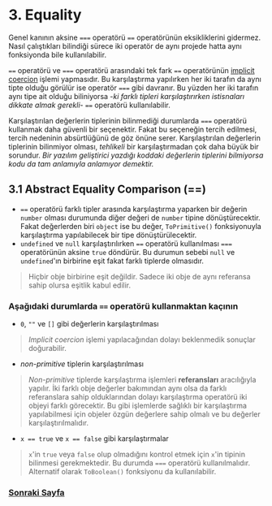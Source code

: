 # 3. Equality

Genel kanının aksine `===` operatörü `==` operatörünün eksikliklerini gidermez. Nasıl çalıştıkları bilindiği sürece iki operatör de aynı projede hatta aynı fonksiyonda bile kullanılabilir.

`==` operatörü ve `===` operatörü arasındaki tek fark `==` operatörünün [implicit coercion](/2_COERCION.md/#21-implicit-ve-explicit-coercion) işlemi yapmasıdır. Bu karşılaştırma yapılırken her iki tarafın da aynı tipte olduğu görülür ise operatör `===` gibi davranır. Bu yüzden her iki tarafın aynı tipe ait olduğu biliniyorsa -*ki farklı tipleri karşılaştırırken istisnaları dikkate almak gerekli*- `==` operatörü kullanılabilir.

Karşılaştırılan değerlerin tiplerinin bilinmediği durumlarda `===` operatörü kullanmak daha güvenli bir seçenektir. Fakat bu seçeneğin tercih edilmesi, tercih nedeninin absürtlüğünü de göz önüne serer. Karşılaştırılan değerlerin tiplerinin bilinmiyor olması, *tehlikeli* bir karşılaştırmadan çok daha büyük bir sorundur. *Bir yazılım geliştirici yazdığı koddaki değerlerin tiplerini bilmiyorsa kodu da tam anlamıyla anlamıyor demektir.*

## 3.1 Abstract Equality Comparison (==)

- `==` operatörü farklı tipler arasında karşılaştırma yaparken bir değerin `number` olması durumunda diğer değeri de `number` tipine dönüştürecektir. Fakat değerlerden biri `object` ise bu değer, `ToPrimitive()` fonksiyonuyla karşılaştırma yapılabilecek bir tipe dönüştürülecektir.
- `undefined` ve `null` karşılaştırılırken `==` operatörü kullanılması `===` operatörünün aksine `true` döndürür. Bu durumun sebebi `null` ve `undefined`'ın birbirine eşit fakat farklı tiplerde olmasıdır.

> Hiçbir obje birbirine eşit değildir. Sadece iki obje de aynı referansa sahip olursa eşitlik kabul edilir.

### Aşağıdaki durumlarda `==` operatörü kullanmaktan kaçının

- `0`, `""` ve `[]` gibi değerlerin karşılaştırılması

> *Implicit coercion* işlemi yapılacağından dolayı beklenmedik sonuçlar doğurabilir.

- *non-primitive* tiplerin karşılaştırılması

> *Non-primitive* tiplerde karşılaştırma işlemleri **referansları** aracılığıyla yapılır. İki farklı obje değerler bakımından aynı olsa da farklı referanslara sahip olduklarından dolayı karşılaştırma operatörü iki objeyi farklı görecektir. Bu gibi işlemlerde sağlıklı bir karşılaştırma yapılabilmesi için objeler özgün değerlere sahip olmalı ve bu değerler karşılaştırılmalıdır.

- `x == true` ve `x == false` gibi karşılaştırmalar

> `x`'in `true` veya `false` olup olmadığını kontrol etmek için `x`'in tipinin bilinmesi gerekmektedir. Bu durumda `===` operatörü kullanılmalıdır. Alternatif olarak `ToBoolean()` fonksiyonu da kullanılabilir.

### [Sonraki Sayfa](./4_SCOPE.md)
